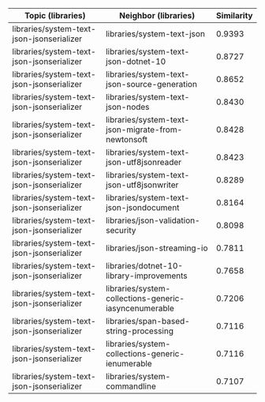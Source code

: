 | Topic (libraries) | Neighbor (libraries) | Similarity |
|-------------|-------------------|------------|
| libraries/system-text-json-jsonserializer | libraries/system-text-json | 0.9393 |
| libraries/system-text-json-jsonserializer | libraries/system-text-json-dotnet-10 | 0.8727 |
| libraries/system-text-json-jsonserializer | libraries/system-text-json-source-generation | 0.8652 |
| libraries/system-text-json-jsonserializer | libraries/system-text-json-nodes | 0.8430 |
| libraries/system-text-json-jsonserializer | libraries/system-text-json-migrate-from-newtonsoft | 0.8428 |
| libraries/system-text-json-jsonserializer | libraries/system-text-json-utf8jsonreader | 0.8423 |
| libraries/system-text-json-jsonserializer | libraries/system-text-json-utf8jsonwriter | 0.8289 |
| libraries/system-text-json-jsonserializer | libraries/system-text-json-jsondocument | 0.8164 |
| libraries/system-text-json-jsonserializer | libraries/json-validation-security | 0.8098 |
| libraries/system-text-json-jsonserializer | libraries/json-streaming-io | 0.7811 |
| libraries/system-text-json-jsonserializer | libraries/dotnet-10-library-improvements | 0.7658 |
| libraries/system-text-json-jsonserializer | libraries/system-collections-generic-iasyncenumerable | 0.7206 |
| libraries/system-text-json-jsonserializer | libraries/span-based-string-processing | 0.7116 |
| libraries/system-text-json-jsonserializer | libraries/system-collections-generic-ienumerable | 0.7116 |
| libraries/system-text-json-jsonserializer | libraries/system-commandline | 0.7107 |
